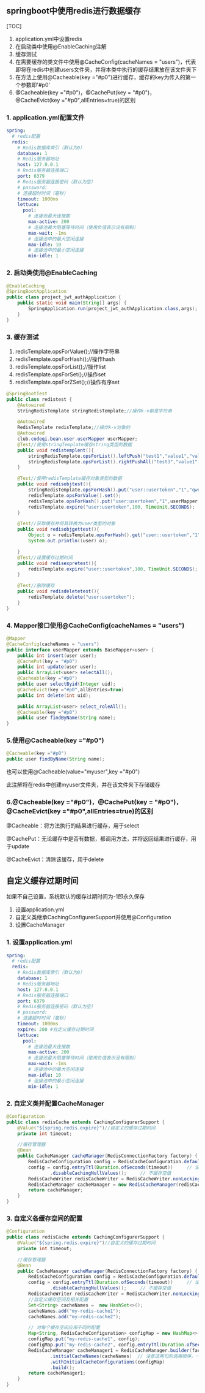 ## springboot中使用redis进行数据缓存

[TOC]

1. application.yml中设置redis
2. 在启动类中使用@EnableCaching注解
3. 缓存测试
4. 在需要缓存的类文件中使用@CacheConfig(cacheNames = "users")，代表即将在redis中创建users文件夹，并将本类中执行的缓存结果放在该文件夹下
5. 在方法上使用@Cacheable(key ="#p0")进行缓存，缓存的key为传入的第一个参数即'#p0'
6. @Cacheable(key ="#p0")，@CachePut(key = "#p0")，@CacheEvict(key ="#p0",allEntries=true)的区别

### 1. application.yml配置文件

```yaml
spring:
  # redis配置
  redis:
    # Redis数据库索引（默认为0）
    database: 1
    # Redis服务器地址
    host: 127.0.0.1
    # Redis服务器连接端口
    port: 6379
    # Redis服务器连接密码（默认为空）
    # password:
    # 连接超时时间（毫秒）
    timeout: 1000ms
    lettuce:
      pool:
        # 连接池最大连接数
        max-active: 200
        # 连接池最大阻塞等待时间（使用负值表示没有限制）
        max-wait: -1ms
        # 连接池中的最大空闲连接
        max-idle: 10
        # 连接池中的最小空闲连接
        min-idle: 1
```

### 2. 启动类使用@EnableCaching

```java
@EnableCaching
@SpringBootApplication
public class project_jwt_authApplication {
    public static void main(String[] args) {
        SpringApplication.run(project_jwt_authApplication.class,args);
    }
}
```

### 3. 缓存测试

1. redisTemplate.opsForValue();//操作字符串
2. redisTemplate.opsForHash();//操作hash
3. redisTemplate.opsForList();//操作list
4. redisTemplate.opsForSet();//操作set
5. redisTemplate.opsForZSet();//操作有序set

```java
@SpringBootTest
public class redistest {
    @Autowired
    StringRedisTemplate stringRedisTemplate;//操作k-v都是字符串

    @Autowired
    RedisTemplate redisTemplate;//操作k-v对象的
    @Autowired
    club.codeqi.bean.user.userMapper userMapper;
    @Test//使用stringTemplate缓存string类型的数据
    public void redistemplent(){
        stringRedisTemplate.opsForList().leftPush("test1","value1","value2");
        stringRedisTemplate.opsForList().rightPushAll("test3","value1","value2","value3");
    }

    @Test//使用redisTemplate缓存对象类型的数据
    public void redisobjtest(){
       	stringRedisTemplate.opsForHash().put("user::usertoken","1","qwertyyuiisdfgsdfg");
		redisTemplate.opsForValue().set();
       	redisTemplate.opsForHash().put("user:usertoken","1",userMapper.findByName("test02"));
		redisTemplate.expire("user:usertoken",100, TimeUnit.SECONDS);
    }

    @Test//获取缓存并将其转换为user类型的对象
    public void redisobjgettest(){
        Object o = redisTemplate.opsForHash().get("user::usertoken","1");
        System.out.println((user) o);

    }
    @Test//设置缓存过期时间
    public void redisexpretest(){
        redisTemplate.expire("user::usertoken",100, TimeUnit.SECONDS);
    }

    @Test//删除缓存
    public void redisdeletetest(){
        redisTemplate.delete("user:usertoken");
    }
}
```



### 4. Mapper接口使用@CacheConfig(cacheNames = "users")

```java
@Mapper
@CacheConfig(cacheNames = "users")
public interface userMapper extends BaseMapper<user> {
    public int insert(user user);
    @CachePut(key = "#p0")
    public int update(user user);
    public ArrayList<user> selectAll();
    @Cacheable(key ="#p0")
    public user selectByid(Integer uid);
    @CacheEvict(key ="#p0",allEntries=true)
    public int delete(int uid);

    public ArrayList<user> select_roleAll();
    @Cacheable(key ="#p0")
    public user findByName(String name);
}
```

### 5.使用@Cacheable(key ="#p0")

```java
@Cacheable(key ="#p0")
public user findByName(String name);
```

也可以使用@Cacheable(value="myuser",key ="#p0")

此注解将在redis中创建myuser文件夹，并在该文件夹下存储缓存

### 6.@Cacheable(key ="#p0")，@CachePut(key = "#p0")，@CacheEvict(key ="#p0",allEntries=true)的区别

@Cacheable：将方法执行的结果进行缓存，用于select

@CachePut：无论缓存中是否有数据，都调用方法，并将返回结果进行缓存，用于update

@CacheEvict：清除该缓存，用于delete

## 自定义缓存过期时间

如果不自己设置，系统默认的缓存过期时间为-1即永久保存

1. 设置application.yml
2. 自定义类继承CachingConfigurerSupport并使用@Configuration
3. 设置CacheManager

### 1. 设置application.yml

```yaml
spring:
  # redis配置
  redis:
    # Redis数据库索引（默认为0）
    database: 1
    # Redis服务器地址
    host: 127.0.0.1
    # Redis服务器连接端口
    port: 6379
    # Redis服务器连接密码（默认为空）
    # password:
    # 连接超时时间（毫秒）
    timeout: 1000ms
    expire: 200 #自定义缓存过期时间
    lettuce:
      pool:
        # 连接池最大连接数
        max-active: 200
        # 连接池最大阻塞等待时间（使用负值表示没有限制）
        max-wait: -1ms
        # 连接池中的最大空闲连接
        max-idle: 10
        # 连接池中的最小空闲连接
        min-idle: 1

```

### 2. 自定义类并配置CacheManager

```java
@Configuration
public class redisCache extends CachingConfigurerSupport {
    @Value("${spring.redis.expire}")//自定义的缓存过期时间
    private int timeout;

    //缓存管理器
    @Bean
    public CacheManager cacheManager(RedisConnectionFactory factory) {
        RedisCacheConfiguration config = RedisCacheConfiguration.defaultCacheConfig();
        config = config.entryTtl(Duration.ofSeconds(timeout))     // 设置缓存的默认过期时间，也是使用Duration设置
                .disableCachingNullValues();     // 不缓存空值
        RedisCacheWriter redisCacheWriter = RedisCacheWriter.nonLockingRedisCacheWriter(factory);
        RedisCacheManager cacheManager = new RedisCacheManager(redisCacheWriter,config,true);
        return cacheManager;
    }
}
```



### 3. 自定义各缓存空间的配置

```java
@Configuration
public class redisCache extends CachingConfigurerSupport {
    @Value("${spring.redis.expire}")//自定义的缓存过期时间
    private int timeout;

    //缓存管理器
    @Bean
    public CacheManager cacheManager(RedisConnectionFactory factory) {
        RedisCacheConfiguration config = RedisCacheConfiguration.defaultCacheConfig();
        config = config.entryTtl(Duration.ofSeconds(timeout))     // 设置缓存的默认过期时间，也是使用Duration设置
                .disableCachingNullValues();     // 不缓存空值
        RedisCacheWriter redisCacheWriter = RedisCacheWriter.nonLockingRedisCacheWriter(factory);
        //自定义缓存空间及相关配置
        Set<String> cacheNames =  new HashSet<>();
        cacheNames.add("my-redis-cache1");
        cacheNames.add("my-redis-cache2");

        // 对每个缓存空间应用不同的配置
        Map<String, RedisCacheConfiguration> configMap = new HashMap<>();
        configMap.put("my-redis-cache1", config);
        configMap.put("my-redis-cache2", config.entryTtl(Duration.ofSeconds(120)));
        RedisCacheManager cacheManager1 = RedisCacheManager.builder(factory)     // 使用自定义的缓存配置初始化一个cacheManager
                .initialCacheNames(cacheNames)  // 注意这两句的调用顺序，一定要先调用该方法设置初始化的缓存名，再初始化相关的配置
                .withInitialCacheConfigurations(configMap)
                .build();
        return cacheManager1;
    }
}
```



